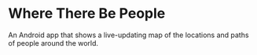 # Where There Be People
An Android app that shows a live-updating map of the locations and paths of people around the world.
